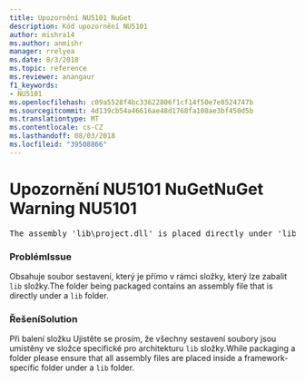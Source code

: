 ```yaml
---
title: Upozornění NU5101 NuGet
description: Kód upozornění NU5101
author: mishra14
ms.author: anmishr
manager: rrelyea
ms.date: 8/3/2018
ms.topic: reference
ms.reviewer: anangaur
f1_keywords:
- NU5101
ms.openlocfilehash: c09a5528f4bc33622806f1cf14f50e7e8524747b
ms.sourcegitcommit: 4d139cb54a46616ae48d1768fa108ae3bf450d5b
ms.translationtype: MT
ms.contentlocale: cs-CZ
ms.lasthandoff: 08/03/2018
ms.locfileid: "39508866"
---
```

# <a name="nuget-warning-nu5101"></a><span data-ttu-id="ef39b-103">Upozornění NU5101 NuGet</span><span class="sxs-lookup"><span data-stu-id="ef39b-103">NuGet Warning NU5101</span></span>
<pre>The assembly 'lib\project.dll' is placed directly under 'lib' folder. It is recommended that assemblies be placed inside a framework-specific folder. Move it into a framework-specific folder.</pre>

### <a name="issue"></a><span data-ttu-id="ef39b-104">Problém</span><span class="sxs-lookup"><span data-stu-id="ef39b-104">Issue</span></span>

<span data-ttu-id="ef39b-105">Obsahuje soubor sestavení, který je přímo v rámci složky, který lze zabalit `lib` složky.</span><span class="sxs-lookup"><span data-stu-id="ef39b-105">The folder being packaged contains an assembly file that is directly under a `lib` folder.</span></span>


### <a name="solution"></a><span data-ttu-id="ef39b-106">Řešení</span><span class="sxs-lookup"><span data-stu-id="ef39b-106">Solution</span></span>

<span data-ttu-id="ef39b-107">Při balení složku Ujistěte se prosím, že všechny sestavení soubory jsou umístěny ve složce specifické pro architekturu `lib` složky.</span><span class="sxs-lookup"><span data-stu-id="ef39b-107">While packaging a folder please ensure that all assembly files are placed inside a framework-specific folder under a `lib` folder.</span></span>

